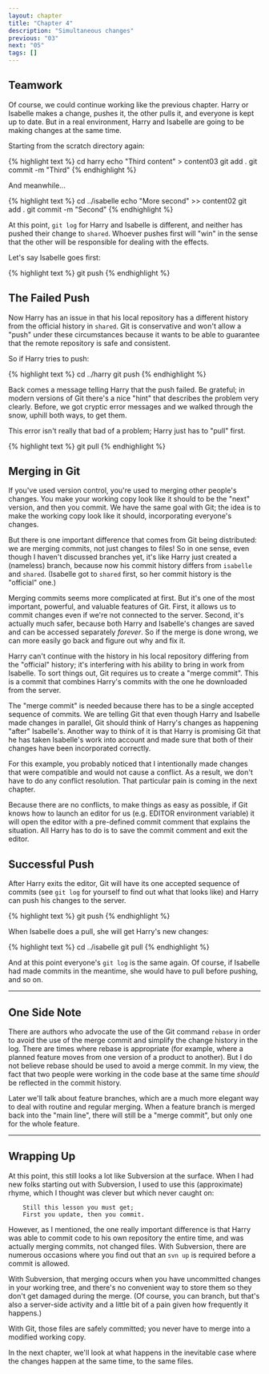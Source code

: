 ```yaml
---
layout: chapter
title: "Chapter 4"
description: "Simultaneous changes"
previous: "03"
next: "05"
tags: []
---
```


Teamwork
--------

Of course, we could continue working like the previous chapter. Harry or Isabelle
makes a change, pushes it, the other pulls it, and everyone is kept up to date. But
in a real environment, Harry and Isabelle are going to be making changes at the same
time.

Starting from the scratch directory again:

{% highlight text %}
cd harry
echo "Third content" > content03
git add .
git commit -m "Third"
{% endhighlight %}

And meanwhile...

{% highlight text %}
cd ../isabelle
echo "More second" >> content02
git add .
git commit -m "Second"
{% endhighlight %}

At this point, `git log` for Harry and Isabelle is different, and neither has pushed
their change to `shared`. Whoever pushes first will "win" in the sense that the other
will be responsible for dealing with the effects.

Let's say Isabelle goes first:

{% highlight text %}
git push
{% endhighlight %}

The Failed Push
---------------

Now Harry has an issue in that his local repository has a different history from the
official history in `shared`. Git is conservative and won't allow a "push" under these
circumstances because it wants to be able to guarantee that the remote repository is
safe and consistent.

So if Harry tries to push:

{% highlight text %}
cd ../harry
git push
{% endhighlight %}

Back comes a message telling Harry that the push failed. Be grateful; in modern versions
of Git there's a nice "hint" that describes the problem very clearly. Before, we got
cryptic error messages and we walked through the snow, uphill both ways, to get them.

This error isn't really that bad of a problem; Harry just has to "pull" first.

{% highlight text %}
git pull
{% endhighlight %}

Merging in Git
--------------

If you've used version control, you're used to merging other people's changes.
You make your working copy look like it should to be the "next" version, and then
you commit. We have the same goal with Git; the idea is to make the working copy
look like it should, incorporating everyone's changes.

But there is one important difference that comes from Git being distributed: we are
merging commits, not just changes to files! So in one sense, even though I
haven't discussed branches yet, it's like Harry just created a (nameless)
branch, because now his commit history differs from `isabelle` and `shared`.
(Isabelle got to `shared` first, so her commit history is the "official" one.)

Merging commits seems more complicated at first. But it's one of the most
important, powerful, and valuable features of Git. First, it allows us to commit
changes even if we're not connected to the server. Second, it's actually much safer,
because both Harry and Isabelle's changes are saved and can be accessed separately
*forever*. So if the merge is done wrong, we can more easily go back and figure
out why and fix it. 

Harry can't continue with the history in his local repository differing from
the "official" history; it's interfering with his ability to bring in work from
Isabelle. To sort things out, Git requires us to create a "merge commit". This
is a commit that combines Harry's commits with the one he downloaded from the
server. 

The "merge commit" is needed because there has to be a single accepted sequence
of commits. We are telling Git that even though Harry and Isabelle made changes
in parallel, Git should think of Harry's changes as happening "after"
Isabelle's. Another way to think of it is that Harry is promising Git that he
has taken Isabelle's work into account and made sure that both of their changes
have been incorporated correctly.

For this example, you probably noticed that I intentionally made changes that were
compatible and would not cause a conflict. As a result, we don't have to do any
conflict resolution. That particular pain is coming in the next chapter.

Because there are no conflicts, to make things as easy as possible, if Git
knows how to launch an editor for us (e.g. EDITOR environment variable) it will
open the editor with a pre-defined commit comment that explains the situation.
All Harry has to do is to save the commit comment and exit the editor.  

Successful Push
---------------

After Harry exits the editor, Git will have its one accepted sequence of commits
(see `git log` for yourself to find out what that looks like) and Harry can push
his changes to the server.

{% highlight text %}
git push
{% endhighlight %}

When Isabelle does a pull, she will get Harry's new changes:

{% highlight text %}
cd ../isabelle
git pull
{% endhighlight %}

And at this point everyone's `git log` is the same again. Of course, if Isabelle had
made commits in the meantime, she would have to pull before pushing, and so on.

*****

One Side Note
-------------

There are authors who advocate the use of the Git command `rebase` in order to avoid
the use of the merge commit and simplify the change history in the log. There are times
where rebase is appropriate (for example, where a planned feature moves from one version
of a product to another). But I do not believe rebase should be used to avoid a merge
commit. In my view, the fact that two people were working in the code base at the same
time *should* be reflected in the commit history. 

Later we'll talk about feature branches, which are a much more elegant way
to deal with routine and regular merging. When a feature branch is merged back into the
"main line", there will still be a "merge commit", but only one for the whole feature. 

*****

Wrapping Up
-----------

At this point, this still looks a lot like Subversion at the surface. When I
had new folks starting out with Subversion, I used to use this (approximate)
rhyme, which I thought was clever but which never caught on:

        Still this lesson you must get;
        First you update, then you commit.

However, as I mentioned, the one really important difference is that
Harry was able to commit code to his own repository the entire time, and was
actually merging commits, not changed files. With Subversion, there are numerous
occasions where you find out that an `svn up` is required before a commit is
allowed. 

With Subversion, that merging occurs when you have uncommitted changes in
your working tree, and there's no convenient way to store them so they don't
get damaged during the merge. (Of course, you can branch, but that's also a
server-side activity and a little bit of a pain given how frequently it
happens.)

With Git, those files are safely committed; you never have to merge into a modified
working copy.

In the next chapter, we'll look at what happens in the inevitable case where the
changes happen at the same time, to the same files.

